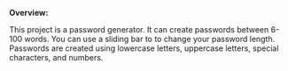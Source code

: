 **Overview:**

This project is a password generator. It can create passwords between 6-100 words. You can use a sliding bar to to change your password length. Passwords are created using lowercase letters, uppercase letters, special characters, and numbers. 


